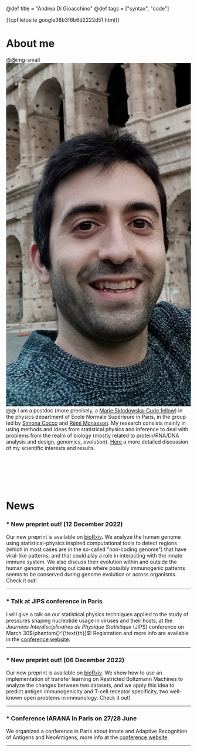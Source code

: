 @def title = "Andrea Di Gioacchino"
@def tags = ["syntax", "code"]

{{cpfiletosite google38b3f6b6d2222d51.html}}
# About me

@@img-small
![Andrea Di Gioacchino](/assets/myphoto.jpg)
@@
I am a postdoc (more precisely, a [Marie Skłodowska-Curie fellow](https://marie-sklodowska-curie-actions.ec.europa.eu/actions/postdoctoral-fellowships)) in the physics department of École Normale Supérieure in Paris, in the group led by [Simona Cocco](http://www.lps.ens.fr/~cocco/) and [Rémi Monasson](http://www.phys.ens.fr/~monasson/).
My research consists mainly in using methods and ideas from statistical physics and inference to deal with problems from the realm of biology (mostly related to protein/RNA/DNA analysis and design, genomics, evolution). [Here](/pages/research) a more detailed discussion of my scientific interests and results.

&nbsp;
&nbsp;

&nbsp;
&nbsp;

&nbsp;
&nbsp;


# News
### * New preprint out! (12  December 2022)
Our new preprint is available on [bioRxiv](https://www.biorxiv.org/content/10.1101/2021.11.04.467016v2). 
We analyze the human genome using statistical-physics inspired computational tools to detect regions (which in most cases are in the so-called "non-coding genome") that have viral-like patterns, and that could play a role in interacting with the innate immune system. We also discuss their evolution within and outside the human genome, pointing out cases where possibly immunogenic patterns seems to be conserved during genome evolution or across organisms.
Check it out!

---------------------

### * Talk at JIPS conference in Paris
I will give a talk on our statistical physics techniques applied to the study of pressures shaping nucleotide usage in viruses and their hosts, at the _Journées Interdisciplinaires de Physique Statistique_ (JIPS) conference on March 30$\phantom{}^{\text{th}}$! Registration and more info are available in the [conference website](https://sites.google.com/view/lptms-jips/home).

---------------------

### * New preprint out! (06 December 2022)
Our new preprint is available on [bioRxiv](https://www.biorxiv.org/content/10.1101/2022.12.06.519259v1). We show how to use an implementation of transfer learning on Restricted Boltzmann Machines to analyze the changes between two datasets, and we apply this idea to predict antigen immunogenicity and T-cell receptor specificity, two well-known open problems in immunology. Check it out!

---------------------

### * Conference IARANA in Paris on 27/28 June
We organized a conference in Paris about Innate and Adaptive Recognition of Antigens and NeoAntigens, more info at the [conference website](https://sites.google.com/view/qbio-iarana/home-page).

---------------------
